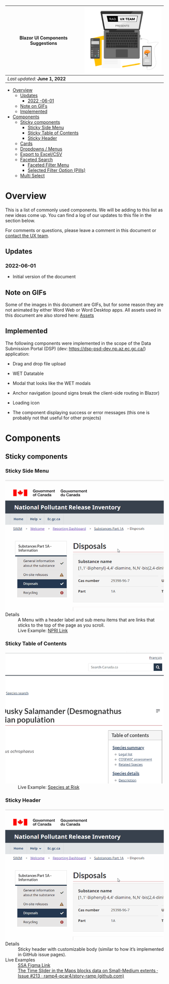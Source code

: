 | **Blazor UI Components** Suggestions | <img src="./media/image1.png" style="width:2.79214in;height:2.1913in" /> |
|--------------------------------------|--------------------------------------------------------------------------|
| *Last updated:* **June 1, 2022**     |                                                                          |

<!-- TOC -->

- [Overview](#overview)
    - [Updates](#updates)
        - [2022 -06-01](#2022--06-01)
    - [Note on GIFs](#note-on-gifs)
    - [Implemented](#implemented)
- [Components](#components)
    - [Sticky components](#sticky-components)
        - [Sticky Side Menu](#sticky-side-menu)
        - [Sticky Table of Contents](#sticky-table-of-contents)
        - [Sticky Header](#sticky-header)
    - [Cards](#cards)
    - [Dropdowns / Menus](#dropdowns--menus)
    - [Export to Excel/CSV](#export-to-excelcsv)
    - [Faceted Search](#faceted-search)
        - [Faceted Filter Menu](#faceted-filter-menu)
        - [Selected Filter Option (Pills)](#selected-filter-option-pills)
    - [Multi Select](#multi-select)

<!-- /TOC -->

# Overview

This is a list of commonly used components. We will be adding to this
list as new ideas come up. You can find a log of our updates to this
file in the section below.

For comments or questions, please leave a comment in this document or
[contact the UX
team](mailto:experienceutilisateur-userexperience@ec.gc.ca).

## Updates

### 2022-06-01

-   Initial version of the document

## Note on GIFs

Some of the images in this document are GIFs, but for some reason they
are not animated by either Word Web or Word Desktop apps. All assets
used in this document are also stored here:
[Assets](https://007gc.sharepoint.com/:f:/s/BeSD-SADSAI-AS-UXTeam/EgAZxjy8CtdOiIIwIJDIiBsB64wMvV_p5VqjeraT8B6T6g?e=aba4Ys)

## Implemented

The following components were implemented in the scope of the Data
Submission Portal (DSP) (dev: <https://dsp-psd-dev.np.az.ec.gc.ca/>)
application:

-   Drag and drop file upload

-   WET Datatable

-   Modal that looks like the WET modals

-   Anchor navigation (pound signs break the client-side routing in
    Blazor)

-   Loading icon

-   The component displaying success or error messages (this one is
    probably not that useful for other projects)

# Components

## Sticky components

### Sticky Side Menu

<dl>
    <dt><img src="./media/image2.gif"/></dt>
    <dt>Details</dt>
    <dd>A Menu with a header label and sub menu items that are links that sticks to the top of the page as you scroll.</dd>
    <dd>Live Example: <a href="https://lakeclearmoon.z27.web.core.windows.net/report/part_1a/part_1a_disposals.html">NPRI Link</a><dd>
</dl>

### Sticky Table of Contents

<dl>
    <dt><img src="./media/image3.gif"/></dt>
    <dd>Live Example: <a href="https://species-registry.canada.ca/index-en.html#/species/963-646">Species at Risk</a><dd>
</dl>

### Sticky Header

<dl>
    <dt><img src="./media/image2.gif"/></dt>
    <dt>Details</dt>
    <dd>Sticky header with customizable body (similar to how it’s implemented in GitHub issue pages).</dd>
    <dt>Live Examples</dt>
    <dd>
        <a href="https://lakeclearmoon.z27.web.core.windows.net/report/part_1a/part_1a_disposals.html">SSA Figma Link</a>
    </dd>
    <dd>
        <a href="https://github.com/ramp4-pcar4/story-ramp/issues/213">The Time Slider in the Maps blocks data on Small-Medium extents · Issue #213 · ramp4-pcar4/story-ramp (github.com)</a>
    </dd>
</dl>

<!-- ### Sticky Footer

<table>
<colgroup>
<col style="width: 18%" />
<col style="width: 81%" />
</colgroup>
<thead>
<tr class="header">
<th colspan="2"><img src="./media/image5.gif"
style="width:6.83334in;height:3.11458in"
alt="2021 Date modified: 2019-03-08 2022 2023 Previous Page nditions • Privacy Save &amp; Next Page Canadå " /></th>
</tr>
</thead>
<tbody>
<tr class="odd">
<td><strong>Details</strong></td>
<td>Sticky footer with buttons for long forms that require scrolling.
The sticky footer allows action buttons to be accessible at all
times.</td>
</tr>
<tr class="even">
<td><strong>Live Example</strong></td>
<td><ul>
<li><p><a
href="https://lakeclearmoon.z27.web.core.windows.net/report/part_1a/part_1a_disposals.html">NPRI
Link</a></p></li>
</ul></td>
</tr>
</tbody>
</table>

## Cards

<table>
<colgroup>
<col style="width: 18%" />
<col style="width: 81%" />
</colgroup>
<thead>
<tr class="header">
<th colspan="2"><p><img src="./media/image6.png"
style="width:6.35416in;height:3.05208in"
alt="Bearded Owl-clover Legal information Name Bearded Owl-clover COSEWIC information Name Bearded Owl-clover Range British Columbia Taxonomic group Vascular Plants Scientific name Triphysaria versicolor Status on Schedule 1 Endangered Status Endangered Date added 2003-06-05 Last assessed 2011-11 " /></p>
<p><img src="./media/image7.png"
style="width:6.35417in;height:2.727in" /></p></th>
</tr>
</thead>
<tbody>
<tr class="odd">
<td><strong>Details</strong></td>
<td>A card is a flexible and extensible content container. It includes
options for headers and footers, a wide variety of content, contextual
background colors.</td>
</tr>
<tr class="even">
<td><strong>Live Example</strong></td>
<td><ul>
<li><p><a
href="https://species-registry.canada.ca/index-en.html#/species?ranges=2,7&amp;sortBy=commonNameSort&amp;sortDirection=asc&amp;pageSize=10">Species
at Risk</a></p></li>
<li><p><a
href="https://lakeclearmoon.z27.web.core.windows.net/report/part_1a/part_1a_disposals.html">Disposals
- National Pollutant Release Inventory (windows.net)</a></p></li>
<li><p><a
href="https://getbootstrap.com/docs/4.0/components/card/">Cards ·
Bootstrap (getbootstrap.com)</a></p></li>
</ul></td>
</tr>
</tbody>
</table>

## Dropdowns / Menus

<table>
<colgroup>
<col style="width: 18%" />
<col style="width: 81%" />
</colgroup>
<thead>
<tr class="header">
<th colspan="2"><table>
<colgroup>
<col style="width: 50%" />
<col style="width: 50%" />
</colgroup>
<thead>
<tr class="header">
<th><img src="./media/image8.gif"
style="width:2.96875in;height:1.5625in" /></th>
<th><img src="./media/image9.png"
style="width:1.73958in;height:1.65625in"
alt="Bulk Action v e Approve Deny " /></th>
</tr>
</thead>
<tbody>
<tr class="odd">
<td><img src="./media/image10.png"
style="width:2.38542in;height:2.03125in"
alt="Dropdown button • Action Another action Something else here (button class=&quot;btn btn-se " /></td>
<td><img src="./media/image11.png"
style="width:3.22917in;height:2.53125in"
alt="Primary Exampl &lt;div class= (button t (button t (span c &lt;/button&gt; Secondary Action Another action Something else here Separated link suc btn btn ogg: " /></td>
</tr>
</tbody>
</table></th>
</tr>
</thead>
<tbody>
<tr class="odd">
<td><strong>Details</strong></td>
<td>Keyboard- and accessibility-friendly dropdowns/menus; useful for
embedding into tables and having additional actions hidden from
immediate view to not clutter the screen.</td>
</tr>
<tr class="even">
<td><strong>Live Example</strong></td>
<td><ul>
<li><p><a
href="https://lakeclearmoon.z27.web.core.windows.net/reporting_dashboard.html">Reporting
dashboard - National Pollutant Release Inventory
(windows.net)</a></p></li>
<li><p><a
href="https://www.figma.com/file/ezbIuyTPtc0yN66BaRfGYN/SSA-wireframes-%2B-mockups?node-id=698%3A55291">https://www.figma.com/file/ezbIuyTPtc0yN66BaRfGYN/SSA-wireframes-%2B-mockups?node-id=698%3A55291</a></p></li>
<li><p><a
href="https://getbootstrap.com/docs/5.2/components/dropdowns/#single-button">Dropdowns
· Bootstrap v5.2 (getbootstrap.com)</a></p></li>
<li><p><a
href="https://getbootstrap.com/docs/5.2/components/dropdowns/#split-button">Dropdowns
· Bootstrap v5.2 (getbootstrap.com)</a></p></li>
</ul></td>
</tr>
</tbody>
</table>

## Export to Excel/CSV

<table>
<colgroup>
<col style="width: 18%" />
<col style="width: 81%" />
</colgroup>
<thead>
<tr class="header">
<th colspan="2"><img src="./media/image12.png"
style="width:2.19792in;height:0.97917in" alt="호 10 E뚀이 " /></th>
</tr>
</thead>
<tbody>
<tr class="odd">
<td><strong>Details</strong></td>
<td>This is more of a common functionality than a UI component: export
search results (based on filters) in CSV/Excel format.</td>
</tr>
<tr class="even">
<td><strong>Live Example</strong></td>
<td><ul>
<li><p><a
href="https://species-registry.canada.ca/index-en.html#/species?sortBy=commonNameSort&amp;sortDirection=asc&amp;pageSize=10">Species
search - Species at risk registry (canada.ca)</a></p></li>
<li><p><a
href="https://environmental-protection.canada.ca/offenders-registry#:~:text=Search-,Export%20all%20records%20of%20the%20Environmental%20Offenders%20Registry,-Click%20on%20the">Environmental
Offenders Registry - Canada.ca</a></p></li>
</ul></td>
</tr>
</tbody>
</table>

## Faceted Search

### Faceted Filter Menu

<table>
<colgroup>
<col style="width: 18%" />
<col style="width: 81%" />
</colgroup>
<thead>
<tr class="header">
<th colspan="2"><img src="./media/image13.png"
style="width:7.36667in;height:2.30208in" /></th>
</tr>
</thead>
<tbody>
<tr class="odd">
<td><strong>Details</strong></td>
<td>A collapsible menu that checkboxes or radio button options for
filtering through a data table or other UI components (like cards).</td>
</tr>
<tr class="even">
<td><strong>Live Example</strong></td>
<td><ul>
<li><p><a
href="https://species-registry.canada.ca/index-en.html#/species?ranges=2,7&amp;sortBy=commonNameSort&amp;sortDirection=asc&amp;pageSize=10">Species
at Risk</a></p></li>
</ul></td>
</tr>
</tbody>
</table>

### Selected Filter Option (Pills)

<table>
<colgroup>
<col style="width: 18%" />
<col style="width: 81%" />
</colgroup>
<thead>
<tr class="header">
<th colspan="2"><img src="./media/image14.png"
style="width:6.14583in;height:0.48655in" /></th>
</tr>
</thead>
<tbody>
<tr class="odd">
<td><strong>Details</strong></td>
<td>A horizontal list of selected filter options that can be dismissed
individually or can all be cleared with a button.</td>
</tr>
<tr class="even">
<td><strong>Live Example</strong></td>
<td><ul>
<li><p><a
href="https://species-registry.canada.ca/index-en.html#/species?ranges=2,7&amp;sortBy=commonNameSort&amp;sortDirection=asc&amp;pageSize=10">Species
at Risk</a></p></li>
</ul></td>
</tr>
</tbody>
</table>

## Multi Select 

<table>
<colgroup>
<col style="width: 18%" />
<col style="width: 81%" />
</colgroup>
<thead>
<tr class="header">
<th colspan="2"><p><img src="./media/image15.png"
style="width:7.27945in;height:1.07675in" /></p>
<p><img src="./media/image16.png"
style="width:7.16667in;height:0.62708in" /></p></th>
</tr>
</thead>
<tbody>
<tr class="odd">
<td><strong>Details</strong></td>
<td>A drop down multi select component with text input to filter down
available options. Each selection appears as a pill that can be
dismissed to remove the selection.</td>
</tr>
<tr class="even">
<td><strong>Live Example</strong></td>
<td><ul>
<li><p><a
href="https://www.figma.com/proto/ezbIuyTPtc0yN66BaRfGYN/SSA-wireframes-%2B-mockups?node-id=1279%3A82050&amp;scaling=min-zoom&amp;page-id=351%3A1604&amp;starting-point-node-id=1279%3A86906&amp;show-proto-sidebar=1">Figma
Link for SSA</a></p></li>
<li><p><a href="https://choices-js.github.io/Choices/">Choices
(choices-js.github.io)</a></p></li>
<li><p><a href="https://vue-multiselect.js.org/">Vue-Multiselect | Vue
Select Library</a></p></li>
</ul></td>
</tr>
</tbody>
</table> -->
